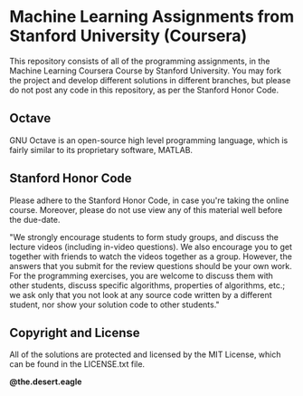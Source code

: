 Machine Learning Assignments from Stanford University (Coursera)
===

This repository consists of all of the programming assignments, in the Machine Learning Coursera Course by Stanford University. You may fork the project and develop different solutions in different branches, but please do not post any code in this repository, as per the Stanford Honor Code.    

Octave
---
GNU Octave is an open-source high level programming language, which is fairly similar to its proprietary software, MATLAB.

Stanford Honor Code
---
Please adhere to the Stanford Honor Code, in case you're taking the online course. Moreover, please do not use view any of this material well before the due-date. 

"We strongly encourage students to form study groups, and discuss the lecture videos (including in-video questions). We also encourage you to get together with friends to watch the videos together as a group. However, the answers that you submit for the review questions should be your own work. For the programming exercises, you are welcome to discuss them with other students, discuss specific algorithms, properties of algorithms, etc.; we ask only that you not look at any source code written by a different student, nor show your solution code to other students."

Copyright and License
---
All of the solutions are protected and licensed by the MIT License, which can be found in the LICENSE.txt file.

**@the.desert.eagle**

